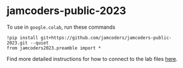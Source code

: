 # jamcoders-public-2023

To use in `google.colab`, run these commands

```python3
!pip install git+https://github.com/jamcoders/jamcoders-public-2023.git --quiet
from jamcoders2023.preamble import *
```

Find more detailed instructions for how to connect to the lab files [here](https://github.com/jamcoders/labs-2023/edit/main/README.md).
